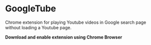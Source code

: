 # GoogleTube

Chrome extension for playing Youtube videos in Google search page without loading a Youtube page.

<b>Download and enable extension using Chrome Browser</b>
